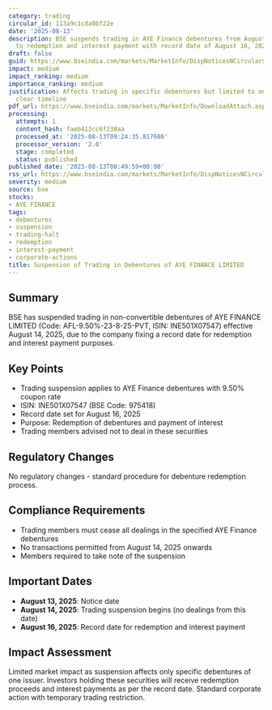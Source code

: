 ```yaml
---
category: trading
circular_id: 113a9c1cda0bf22e
date: '2025-08-13'
description: BSE suspends trading in AYE Finance debentures from August 14, 2025 due
  to redemption and interest payment with record date of August 16, 2025.
draft: false
guid: https://www.bseindia.com/markets/MarketInfo/DispNoticesNCirculars.aspx?Noticeid={E39E7D9D-B7A2-410C-AEF2-E414F017B14B}&noticeno=20250813-18&dt=08/13/2025&icount=18&totcount=19&flag=0
impact: medium
impact_ranking: medium
importance_ranking: medium
justification: Affects trading in specific debentures but limited to one issuer with
  clear timeline
pdf_url: https://www.bseindia.com/markets/MarketInfo/DownloadAttach.aspx?id=20250813-18&attachedId=
processing:
  attempts: 1
  content_hash: faeb412cc6f238aa
  processed_at: '2025-08-13T09:24:35.817686'
  processor_version: '2.0'
  stage: completed
  status: published
published_date: '2025-08-13T08:49:59+00:00'
rss_url: https://www.bseindia.com/markets/MarketInfo/DispNoticesNCirculars.aspx?Noticeid={E39E7D9D-B7A2-410C-AEF2-E414F017B14B}&noticeno=20250813-18&dt=08/13/2025&icount=18&totcount=19&flag=0
severity: medium
source: bse
stocks:
- AYE FINANCE
tags:
- debentures
- suspension
- trading-halt
- redemption
- interest-payment
- corporate-actions
title: Suspension of Trading in Debentures of AYE FINANCE LIMITED
---
```


## Summary

BSE has suspended trading in non-convertible debentures of AYE FINANCE LIMITED (Code: AFL-9.50%-23-8-25-PVT, ISIN: INE501X07547) effective August 14, 2025, due to the company fixing a record date for redemption and interest payment purposes.

## Key Points

- Trading suspension applies to AYE Finance debentures with 9.50% coupon rate
- ISIN: INE501X07547 (BSE Code: 975418)
- Record date set for August 16, 2025
- Purpose: Redemption of debentures and payment of interest
- Trading members advised not to deal in these securities

## Regulatory Changes

No regulatory changes - standard procedure for debenture redemption process.

## Compliance Requirements

- Trading members must cease all dealings in the specified AYE Finance debentures
- No transactions permitted from August 14, 2025 onwards
- Members required to take note of the suspension

## Important Dates

- **August 13, 2025**: Notice date
- **August 14, 2025**: Trading suspension begins (no dealings from this date)
- **August 16, 2025**: Record date for redemption and interest payment

## Impact Assessment

Limited market impact as suspension affects only specific debentures of one issuer. Investors holding these securities will receive redemption proceeds and interest payments as per the record date. Standard corporate action with temporary trading restriction.